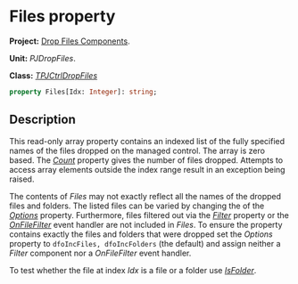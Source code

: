 # Files property #

**Project:** [Drop Files Components](DropFilesComponents.md).

**Unit:** _PJDropFiles_.

**Class:** _[TPJCtrlDropFiles](TPJCtrlDropFiles.md)_

```pascal
property Files[Idx: Integer]: string;
```

## Description ##

This read-only array property contains an indexed list of the fully specified names of the files dropped on the managed control. The array is zero based. The _[Count](TPJCtrlDropFilesCount.md)_ property gives the number of files dropped. Attempts to access array elements outside the index range result in an exception being raised.

The contents of _Files_ may not exactly reflect all the names of the dropped files and folders. The listed files can be varied by changing the of the _[Options](TPJCtrlDropFilesOptions.md)_ property. Furthermore, files filtered out via the _[Filter](TPJCtrlDropFilesFilter.md)_ property or the _[OnFileFilter](TPJCtrlDropFilesOnFileFilter.md)_ event handler are not included in _Files_. To ensure the property contains exactly the files and folders that were dropped set the _Options_ property to `dfoIncFiles, dfoIncFolders` (the default) and assign neither a _Filter_ component nor a _OnFileFilter_ event handler.

To test whether the file at index _Idx_ is a file or a folder use _[IsFolder](TPJCtrlDropFilesIsFolder.md)_.